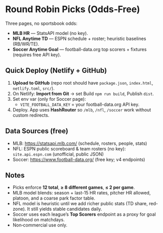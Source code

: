 # Round Robin Picks (Odds‑Free)

Three pages, no sportsbook odds:

- **MLB HR** — StatsAPI model (no key).
- **NFL Anytime TD** — ESPN schedule + roster; heuristic baselines (RB/WR/TE).
- **Soccer Anytime Goal** — football-data.org top scorers + fixtures (requires free API key).

## Quick Deploy (Netlify + GitHub)

1. **Upload to GitHub** (repo root should have `package.json`, `index.html`, `netlify.toml`, `src/`).
2. On Netlify: **Import from Git** → set Build `npm run build`, Publish `dist`.
3. Set env var (only for Soccer page):  
   - `VITE_FOOTBALL_DATA_KEY` = your football-data.org API key.
4. Deploy. App uses **HashRouter** so `/mlb`, `/nfl`, `/soccer` work without custom redirects.

## Data Sources (free)

- MLB: https://statsapi.mlb.com/ (schedule, rosters, people, stats)
- NFL: ESPN public scoreboard & team rosters (no key): `site.api.espn.com` (unofficial, public JSON)
- Soccer: https://www.football-data.org/ (free key; v4 endpoints)

## Notes

- Picks enforce **12 total**, **≥ 8 different games**, **≤ 2 per game**.
- MLB model blends: season + last-15 HR rates, pitcher HR allowed, platoon, and a coarse park factor table.
- NFL model is heuristic until we add richer public stats (TD share, red-zone). It still yields stable candidates daily.
- Soccer uses each league’s **Top Scorers** endpoint as a proxy for goal likelihood on matchdays.
- Non‑commercial use only.
